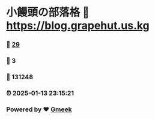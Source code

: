 # 小饅頭の部落格 :link: https://blog.grapehut.us.kg 
### :page_facing_up: [29](https://blog.grapehut.us.kg/tag.html) 
### :speech_balloon: 3 
### :hibiscus: 131248 
### :alarm_clock: 2025-01-13 23:15:21 
### Powered by :heart: [Gmeek](https://github.com/Meekdai/Gmeek)
